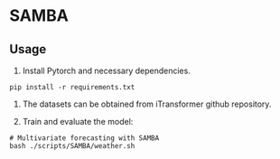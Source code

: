 # SAMBA

## Usage 

1. Install Pytorch and necessary dependencies.

```
pip install -r requirements.txt
```

1. The datasets can be obtained from iTransformer github repository.

2. Train and evaluate the model:

```
# Multivariate forecasting with SAMBA
bash ./scripts/SAMBA/weather.sh
